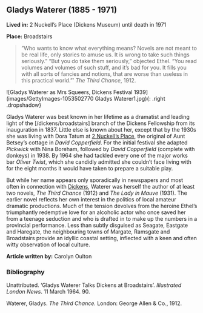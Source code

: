 <param ve-config style="article">

## Gladys Waterer (1885 - 1971)

**Lived in:** 2 Nuckell’s Place (Dickens Museum) until death in 1971 

**Place:** Broadstairs

>”Who wants to know what everything means? Novels are not meant to be real life, only stories to amuse us. It is wrong to take such things seriously.” 
“But you do take them seriously,” objected Ethel. “You read volumes and volumes of such stuff, and it’s bad for you. It fills you with all sorts of fancies and notions, that are worse than useless in this practical world.”’  _The Third Chance_, 1912. 

![Gladys Waterer as Mrs Squeers, Dickens Festival 1939](images/GettyImages-1053502770 Gladys Waterer1.jpg){: .right .dropshadow}

Gladys Waterer was best known in her lifetime as a dramatist and leading light of the [/dickens/broadstairs] branch of the Dickens Fellowship from its inauguration in 1837. Little else is known about her, except that by the 1930s she was living with Dora Tatum at [2 Nuckell’s Place](/dickens/david-copperfield-nuckells-place), the original of Aunt Betsey’s cottage in _David Copperfield_. For the initial festival she adapted _Pickwick_ with Nina Boreham, followed by _David Copperfield_ (complete with donkeys) in 1938. By 1964 she had tackled every one of the major works bar _Oliver Twist_, which she candidly admitted she couldn’t face living with for the eight months it would have taken to prepare a suitable play. 

But while her name appears only sporadically in newspapers and most often in connection with [Dickens](/dickens/dickens-biography), Waterer was herself the author of at least two novels, _The Third Chance_ (1912) and _The Lady in Mauve_ (1931). The earlier novel reflects her own interest in the politics of local amateur dramatic productions. Much of the tension devolves from the heroine Ethel’s triumphantly redemptive love for an alcoholic actor who once saved her from a teenage seduction and who is drafted in to make up the numbers in a provincial performance. Less than subtly disguised as Seagate, Eastgate and Haregate, the neighbouring towns of Margate, Ramsgate and Broadstairs provide an idyllic coastal setting, inflected with a keen and often witty observation of local culture. 

**Article written by:** Carolyn Oulton

### Bibliography

Unattributed. ‘Gladys Waterer Talks Dickens at Broadstairs’. _Illustrated London News_. 11  March 1964. 90. 

Waterer, Gladys. _The Third Chance._ London: George Allen & Co., 1912. 

 

 

 

 
